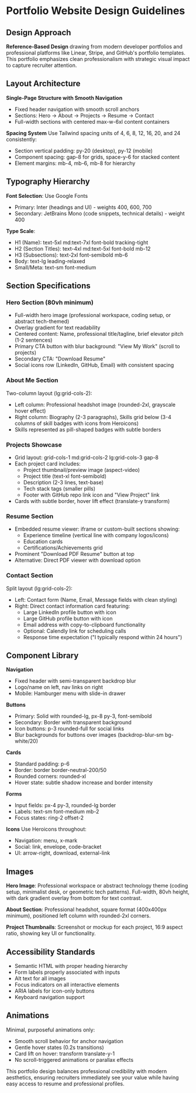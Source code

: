 # Portfolio Website Design Guidelines

## Design Approach
**Reference-Based Design** drawing from modern developer portfolios and professional platforms like Linear, Stripe, and GitHub's portfolio templates. This portfolio emphasizes clean professionalism with strategic visual impact to capture recruiter attention.

## Layout Architecture

**Single-Page Structure with Smooth Navigation**
- Fixed header navigation with smooth scroll anchors
- Sections: Hero → About → Projects → Resume → Contact
- Full-width sections with centered max-w-6xl content containers

**Spacing System**
Use Tailwind spacing units of 4, 6, 8, 12, 16, 20, and 24 consistently:
- Section vertical padding: py-20 (desktop), py-12 (mobile)
- Component spacing: gap-8 for grids, space-y-6 for stacked content
- Element margins: mb-4, mb-6, mb-8 for hierarchy

## Typography Hierarchy

**Font Selection**: Use Google Fonts
- Primary: Inter (headings and UI) - weights 400, 600, 700
- Secondary: JetBrains Mono (code snippets, technical details) - weight 400

**Type Scale**:
- H1 (Name): text-5xl md:text-7xl font-bold tracking-tight
- H2 (Section Titles): text-4xl md:text-5xl font-bold mb-12
- H3 (Subsections): text-2xl font-semibold mb-6
- Body: text-lg leading-relaxed
- Small/Meta: text-sm font-medium

## Section Specifications

### Hero Section (80vh minimum)
- Full-width hero image (professional workspace, coding setup, or abstract tech-themed)
- Overlay gradient for text readability
- Centered content: Name, professional title/tagline, brief elevator pitch (1-2 sentences)
- Primary CTA button with blur background: "View My Work" (scroll to projects)
- Secondary CTA: "Download Resume"
- Social icons row (LinkedIn, GitHub, Email) with consistent spacing

### About Me Section
Two-column layout (lg:grid-cols-2):
- Left column: Professional headshot image (rounded-2xl, grayscale hover effect)
- Right column: Biography (2-3 paragraphs), Skills grid below (3-4 columns of skill badges with icons from Heroicons)
- Skills represented as pill-shaped badges with subtle borders

### Projects Showcase
- Grid layout: grid-cols-1 md:grid-cols-2 lg:grid-cols-3 gap-8
- Each project card includes:
  - Project thumbnail/preview image (aspect-video)
  - Project title (text-xl font-semibold)
  - Description (2-3 lines, text-base)
  - Tech stack tags (smaller pills)
  - Footer with GitHub repo link icon and "View Project" link
- Cards with subtle border, hover lift effect (translate-y transform)

### Resume Section
- Embedded resume viewer: iframe or custom-built sections showing:
  - Experience timeline (vertical line with company logos/icons)
  - Education cards
  - Certifications/Achievements grid
- Prominent "Download PDF Resume" button at top
- Alternative: Direct PDF viewer with download option

### Contact Section
Split layout (lg:grid-cols-2):
- Left: Contact form (Name, Email, Message fields with clean styling)
- Right: Direct contact information card featuring:
  - Large LinkedIn profile button with icon
  - Large GitHub profile button with icon
  - Email address with copy-to-clipboard functionality
  - Optional: Calendly link for scheduling calls
  - Response time expectation ("I typically respond within 24 hours")

## Component Library

**Navigation**
- Fixed header with semi-transparent backdrop blur
- Logo/name on left, nav links on right
- Mobile: Hamburger menu with slide-in drawer

**Buttons**
- Primary: Solid with rounded-lg, px-8 py-3, font-semibold
- Secondary: Border with transparent background
- Icon buttons: p-3 rounded-full for social links
- Blur backgrounds for buttons over images (backdrop-blur-sm bg-white/20)

**Cards**
- Standard padding: p-6
- Border: border border-neutral-200/50
- Rounded corners: rounded-xl
- Hover state: subtle shadow increase and border intensity

**Forms**
- Input fields: px-4 py-3, rounded-lg border
- Labels: text-sm font-medium mb-2
- Focus states: ring-2 offset-2

**Icons**
Use Heroicons throughout:
- Navigation: menu, x-mark
- Social: link, envelope, code-bracket
- UI: arrow-right, download, external-link

## Images

**Hero Image**: Professional workspace or abstract technology theme (coding setup, minimalist desk, or geometric tech patterns). Full-width, 80vh height, with dark gradient overlay from bottom for text contrast.

**About Section**: Professional headshot, square format (400x400px minimum), positioned left column with rounded-2xl corners.

**Project Thumbnails**: Screenshot or mockup for each project, 16:9 aspect ratio, showing key UI or functionality.

## Accessibility Standards
- Semantic HTML with proper heading hierarchy
- Form labels properly associated with inputs
- Alt text for all images
- Focus indicators on all interactive elements
- ARIA labels for icon-only buttons
- Keyboard navigation support

## Animations
Minimal, purposeful animations only:
- Smooth scroll behavior for anchor navigation
- Gentle hover states (0.2s transitions)
- Card lift on hover: transform translate-y-1
- No scroll-triggered animations or parallax effects

This portfolio design balances professional credibility with modern aesthetics, ensuring recruiters immediately see your value while having easy access to resume and professional profiles.